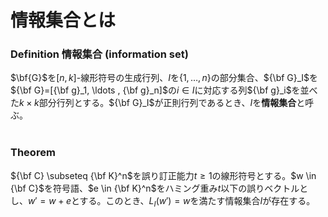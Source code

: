 <!--
目的: information set decodingについて理解する
キーワード: information set、手順、Lee-Brickell、Leon、Stern
-->

# 情報集合とは

### Definition 情報集合 (information set)
$\bf{G}$を$[n, k]$-線形符号の生成行列、$I$を$\{1, \ldots , n\}$の部分集合、${\bf G}_I$を${\bf G}=[{\bf g}_1, \ldots , {\bf g}_n]$の$i \in I$に対応する列${\bf g}_i$を並べた$k \times k$部分行列とする。${\bf G}_I$が正則行列であるとき、$I$を**情報集合**と呼ぶ。
</br></br>


### Theorem
${\bf C} \subseteq {\bf K}^n$を誤り訂正能力$t \geq 1$の線形符号とする。$w \in {\bf C}$を符号語、$e \in {\bf K}^n$をハミング重み$t$以下の誤りベクトルとし、$w'=w+e$とする。このとき、$L_I(w')=w$を満たす情報集合$I$が存在する。